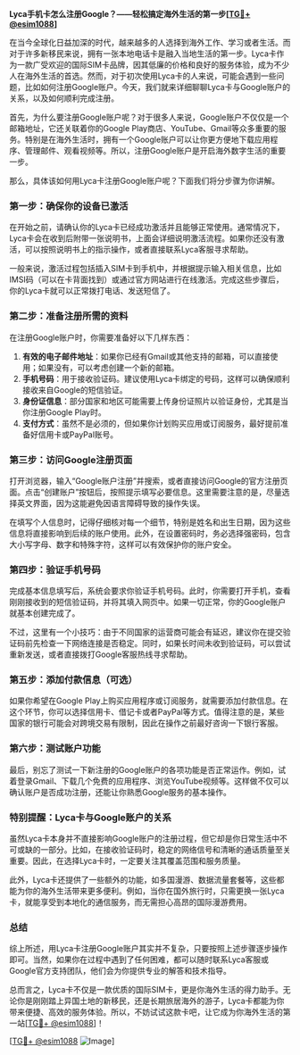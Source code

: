 **Lyca手机卡怎么注册Google？——轻松搞定海外生活的第一步[[TG💪+ @esim1088](https://t.me/s/esim1088)]**

在当今全球化日益加深的时代，越来越多的人选择到海外工作、学习或者生活。而对于许多新移民来说，拥有一张本地电话卡是融入当地生活的第一步。Lyca卡作为一款广受欢迎的国际SIM卡品牌，因其低廉的价格和良好的服务体验，成为不少人在海外生活的首选。然而，对于初次使用Lyca卡的人来说，可能会遇到一些问题，比如如何注册Google账户。今天，我们就来详细聊聊Lyca卡与Google账户的关系，以及如何顺利完成注册。

首先，为什么要注册Google账户呢？对于很多人来说，Google账户不仅仅是一个邮箱地址，它还关联着你的Google Play商店、YouTube、Gmail等众多重要的服务。特别是在海外生活时，拥有一个Google账户可以让你更方便地下载应用程序、管理邮件、观看视频等。所以，注册Google账户是开启海外数字生活的重要一步。

那么，具体该如何用Lyca卡注册Google账户呢？下面我们将分步骤为你讲解。

### **第一步：确保你的设备已激活**
在开始之前，请确认你的Lyca卡已经成功激活并且能够正常使用。通常情况下，Lyca卡会在收到后附带一张说明书，上面会详细说明激活流程。如果你还没有激活，可以按照说明书上的指示操作，或者直接联系Lyca客服寻求帮助。

一般来说，激活过程包括插入SIM卡到手机中，并根据提示输入相关信息，比如IMSI码（可以在卡背面找到）或通过官方网站进行在线激活。完成这些步骤后，你的Lyca卡就可以正常拨打电话、发送短信了。

### **第二步：准备注册所需的资料**
在注册Google账户时，你需要准备好以下几样东西：

1. **有效的电子邮件地址**：如果你已经有Gmail或其他支持的邮箱，可以直接使用；如果没有，可以考虑创建一个新的邮箱。
2. **手机号码**：用于接收验证码。建议使用Lyca卡绑定的号码，这样可以确保顺利接收来自Google的短信验证。
3. **身份证信息**：部分国家和地区可能需要上传身份证照片以验证身份，尤其是当你注册Google Play时。
4. **支付方式**：虽然不是必须的，但如果你计划购买应用或订阅服务，最好提前准备好信用卡或PayPal账号。

### **第三步：访问Google注册页面**
打开浏览器，输入“Google账户注册”并搜索，或者直接访问Google的官方注册页面。点击“创建账户”按钮后，按照提示填写必要信息。这里需要注意的是，尽量选择英文界面，因为这能避免因语言障碍导致的操作失误。

在填写个人信息时，记得仔细核对每一个细节，特别是姓名和出生日期，因为这些信息将直接影响到后续的账户使用。此外，在设置密码时，务必选择强密码，包含大小写字母、数字和特殊字符，这样可以有效保护你的账户安全。

### **第四步：验证手机号码**
完成基本信息填写后，系统会要求你验证手机号码。此时，你需要打开手机，查看刚刚接收到的短信验证码，并将其填入网页中。如果一切正常，你的Google账户就基本创建完成了。

不过，这里有一个小技巧：由于不同国家的运营商可能会有延迟，建议你在提交验证码前先检查一下网络连接是否稳定。同时，如果长时间未收到验证码，可以尝试重新发送，或者直接拨打Google客服热线寻求帮助。

### **第五步：添加付款信息（可选）**
如果你希望在Google Play上购买应用程序或订阅服务，就需要添加付款信息。在这个环节，你可以选择信用卡、借记卡或者PayPal等方式。值得注意的是，某些国家的银行可能会对跨境交易有限制，因此在操作之前最好咨询一下银行客服。

### **第六步：测试账户功能**
最后，别忘了测试一下新注册的Google账户的各项功能是否正常运作。例如，试着登录Gmail、下载几个免费的应用程序、浏览YouTube视频等。这样做不仅可以确认账户是否成功注册，还能让你熟悉Google服务的基本操作。

### **特别提醒：Lyca卡与Google账户的关系**
虽然Lyca卡本身并不直接影响Google账户的注册过程，但它却是你日常生活中不可或缺的一部分。比如，在接收验证码时，稳定的网络信号和清晰的通话质量至关重要。因此，在选择Lyca卡时，一定要关注其覆盖范围和服务质量。

此外，Lyca卡还提供了一些额外的功能，如多国漫游、数据流量套餐等，这些都能为你的海外生活带来更多便利。例如，当你在国外旅行时，只需更换一张Lyca卡，就能享受到本地化的通信服务，而无需担心高昂的国际漫游费用。

### **总结**
综上所述，用Lyca卡注册Google账户其实并不复杂，只要按照上述步骤逐步操作即可。当然，如果你在过程中遇到了任何困难，都可以随时联系Lyca客服或Google官方支持团队，他们会为你提供专业的解答和技术指导。

总而言之，Lyca卡不仅是一款优质的国际SIM卡，更是你海外生活的得力助手。无论你是刚刚踏上异国土地的新移民，还是长期旅居海外的游子，Lyca卡都能为你带来便捷、高效的服务体验。所以，不妨试试这款卡吧，让它成为你海外生活的第一站[[TG💪+ @esim1088](https://t.me/s/esim1088)]！

[[TG💪+ @esim1088](https://t.me/s/esim1088) ![Image](https://i.postimg.cc/4NQfJmqS/Snipaste-2025-05-13-00-14-12.png)]